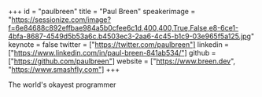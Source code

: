 ﻿+++
id = "paulbreen"
title = "Paul Breen"
speakerimage = "https://sessionize.com/image?f=6e84688c892effbae984a5b0cfee6c1d,400,400,True,False,e8-6ce1-4bfa-8687-4549d5b53a6c.b4503ec3-2aa6-4c45-b1c9-03e965f5a125.jpg"
keynote = false
twitter = ["https://twitter.com/paulbreen"]
linkedin = ["https://www.linkedin.com/in/paul-breen-841ab534/"]
github = ["https://github.com/paulbreen"]
website = ["https://www.breen.dev", "https://www.smashfly.com"]
+++

The world's okayest programmer
